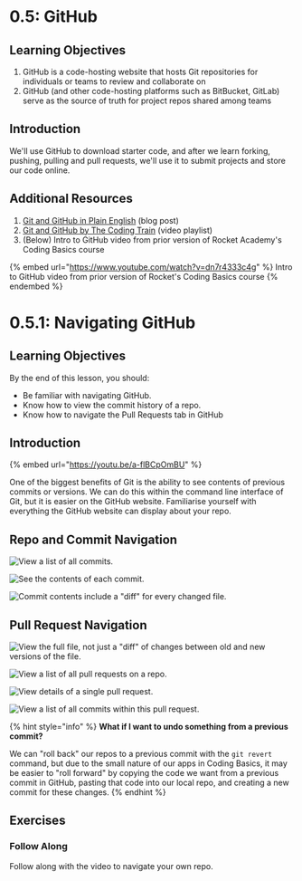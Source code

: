# 0.5: GitHub

## Learning Objectives

1. GitHub is a code-hosting website that hosts Git repositories for individuals or teams to review and collaborate on
2. GitHub (and other code-hosting platforms such as BitBucket, GitLab) serve as the source of truth for project repos shared among teams

## Introduction

We'll use GitHub to download starter code, and after we learn forking, pushing, pulling and pull requests, we'll use it to submit projects and store our code online.

## Additional Resources

1. [Git and GitHub in Plain English](https://blog.red-badger.com/2016/11/29/gitgithub-in-plain-english) (blog post)
2. [Git and GitHub by The Coding Train](https://youtube.com/playlist?list=PLRqwX-V7Uu6ZF9C0YMKuns9sLDzK6zoiV) (video playlist)
3. (Below) Intro to GitHub video from prior version of Rocket Academy's Coding Basics course

{% embed url="https://www.youtube.com/watch?v=dn7r4333c4g" %}
Intro to GitHub video from prior version of Rocket's Coding Basics course
{% endembed %}

# 0.5.1: Navigating GitHub

## Learning Objectives

By the end of this lesson, you should:

- Be familiar with navigating GitHub.
- Know how to view the commit history of a repo.
- Know how to navigate the Pull Requests tab in GitHub

## Introduction

{% embed url="https://youtu.be/a-flBCpOmBU" %}

One of the biggest benefits of Git is the ability to see contents of previous commits or versions. We can do this within the command line interface of Git, but it is easier on the GitHub website. Familiarise yourself with everything the GitHub website can display about your repo.

## Repo and Commit Navigation

![View a list of all commits.](../../0-foundations/.gitbook/assets/screen-shot-2020-09-22-at-9.09.22-pm.png)

![See the contents of each commit.](../../0-foundations/.gitbook/assets/screen-shot-2020-09-22-at-9.11.32-pm.png)

![Commit contents include a "diff" for every changed file.](../../0-foundations/.gitbook/assets/screen-shot-2020-09-22-at-9.12.10-pm.png)

## Pull Request Navigation

![View the full file, not just a "diff" of changes between old and new versions of the file.](../../0-foundations/.gitbook/assets/screen-shot-2020-09-22-at-9.14.16-pm.png)

![View a list of all pull requests on a repo.](../../0-foundations/.gitbook/assets/screen-shot-2020-09-22-at-9.15.17-pm.png)

![View details of a single pull request.](../../0-foundations/.gitbook/assets/screen-shot-2020-09-22-at-9.16.06-pm.png)

![View a list of all commits within this pull request.](../../0-foundations/.gitbook/assets/screen-shot-2020-09-22-at-9.18.14-pm.png)

{% hint style="info" %}
**What if I want to undo something from a previous commit?**

We can "roll back" our repos to a previous commit with the `git revert` command, but due to the small nature of our apps in Coding Basics, it may be easier to "roll forward" by copying the code we want from a previous commit in GitHub, pasting that code into our local repo, and creating a new commit for these changes.
{% endhint %}

## Exercises

### Follow Along

Follow along with the video to navigate your own repo.
